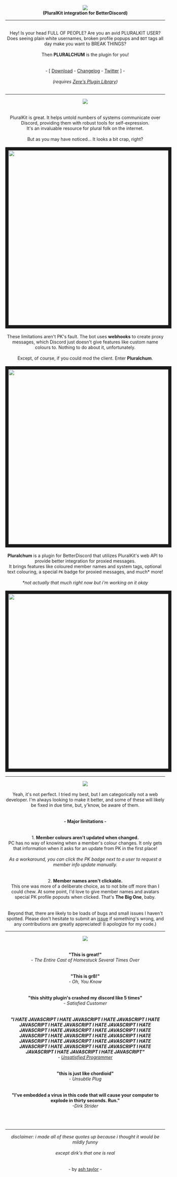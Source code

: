 <p align="center"><img src="https://file.garden/ZRg8rDvANRar6gn8/pluralchum/overkill_logo_final.png"><br><b>(PluralKit integration for BetterDiscord)</b><br></p>

---

<p align="center">
  <br>
  Hey! Is your head FULL OF PEOPLE? Are you an avid PLURALKIT USER?<br>Does seeing plain white usernames, broken profile popups and <code>BOT</code> tags all day make you want to BREAK THINGS?<br><br>Then <b>PLURALCHUM</b> is the plugin for you!
  <br><br><br>
  - [ <a href="https://github.com/estroBiologist/pluralchum/releases/latest">Download</a> - 
  <a href="https://github.com/estroBiologist/pluralchum/releases">Changelog</a> - 
  <a href="https://www.twitter.com/estroBiologist">Twitter</a> ] - <br><br>
  <i>(requires <a href="https://betterdiscord.app/plugin/ZeresPluginLibrary">Zere's Plugin Library</a>)</i>
  <br><br></p>
  
---
<p align="center">
  <img src="https://file.garden/ZRg8rDvANRar6gn8/pluralchum/introduction.png"><br>
  <br>
  <br>
  PluralKit is great. It helps untold numbers of systems communicate over Discord, providing them with robust tools for self-expression.<br>It's an invaluable resource for plural folk on the internet.<br><br>But as you may have noticed... It looks a bit crap, right?<br>
  <br>
  <img src="https://file.garden/ZRg8rDvANRar6gn8/pluralchum/Discord_fGRPvMptnp.png" width="550" border="10"><br>
  <br>
  These limitations aren't PK's fault. The bot uses <b>webhooks</b> to create proxy messages, which Discord just doesn't give features like custom name colours to. Nothing to do about it, unfortunately.<br>
  <br>
  Except, of course, if you could mod the client. Enter <b>Pluralchum</b>.<br>
  <br> 
  <img src="https://file.garden/ZRg8rDvANRar6gn8/pluralchum/Discord_1cL2ymcL79.png" width="550" border="10"><br>
  <br>
  <b>Pluralchum</b> is a plugin for BetterDiscord that utilizes PluralKit's web API to provide better integration for proxied messages.<br>
  It brings features like coloured member names and system tags, optional text colouring, a special <code>PK</code> badge for proxied messages, and much* more!<br>
  <br>
  <i>*not actually that much right now but i'm working on it okay</i><br>
  <br>
  <img src="https://file.garden/ZRg8rDvANRar6gn8/pluralchum/Discord_TfwbO8uAxv.png" width="550" border="10"><br>
</p>

---

<p align="center">
  <img src="https://file.garden/ZRg8rDvANRar6gn8/pluralchum/limitations.png"><br><br>
  Yeah, it's not perfect. I tried my best, but I am categorically not a web developer. I'm always looking to make it better, and some of these will likely be fixed in due time, but, y'know, be aware of them.<br>
  <br>
  <br>
  <b>- Major limitations -</b><br>
  <br>
  <br>
  1. <b>Member colours aren't updated when changed.</b><br>
  PC has no way of knowing when a member's colour changes. It only gets that information when it asks for an update from PK in the first place!<br>
  <br>
  <i>As a workaround, you can click the PK badge next to a user to request a member info update manually.</i><br>
  <br>
  <br>
  2. <b>Member names aren't clickable.</b><br>
  This one was more of a deliberate choice, as to not bite off more than I could chew. At some point, I'd love to give member names and avatars special PK profile popouts when clicked. That's <b>The Big One</b>, baby.<br>
  <br>
  <br>
  Beyond that, there are likely to be loads of bugs and small issues I haven't spotted. Please don't hesitate to submit an <a href="https://github.com/estroBiologist/pluralchum/issues">issue</a> if something's wrong, and any contributions are greatly appreciated! (I apologize for my code.)
</p>
  
---
 
<p align="center">
  <img src="https://file.garden/ZRg8rDvANRar6gn8/pluralchum/reviewns_WHYTE.png">
  <br><br><br>
  <b>"This is great!"</b> <br><i> - The Entire Cast of Homestuck Several Times Over</i><br><br><br>
 <b>"This is gr8!"</b> <br><i> - Oh, You Know</i><br><br><br>
  <b>"this shitty plugin's crashed my discord like 5 times"</b> <br><i>- Satisfied Customer</i><br><br><br>
  <i><b>"I HATE JAVASCRIPT I HATE JAVASCRIPT I HATE JAVASCRIPT I HATE JAVASCRIPT I HATE JAVASCRIPT I HATE JAVASCRIPT I HATE JAVASCRIPT I HATE JAVASCRIPT I HATE JAVASCRIPT I HATE JAVASCRIPT I HATE JAVASCRIPT I HATE JAVASCRIPT I HATE JAVASCRIPT I HATE JAVASCRIPT I HATE JAVASCRIPT I HATE JAVASCRIPT I HATE JAVASCRIPT I HATE JAVASCRIPT I HATE JAVASCRIPT I HATE JAVASCRIPT I HATE JAVASCRIPT"</b></i>
  <br><i>- <a href="https://www.twitter.com/estroBiologist">Unsatisfied Programmer</a></i><br><br><br>
  <b>"this is just like chordioid"</b> <br><i>- Unsubtle Plug</i><br><br><br>
  <b>"I've embedded a virus in this code that will cause your computer to explode in thirty seconds. Run."</b><br><i>-Dirk Strider</i><br><br><br><br>
</p>

---

<p align="center">
<i>disclaimer: i made all of these quotes up because i thought it would be mildly funny<br><br>except dirk's that one is real</i><br><br><br>
- by <a href="https://www.twitter.com/estroBiologist">ash taylor</a> -</p>
